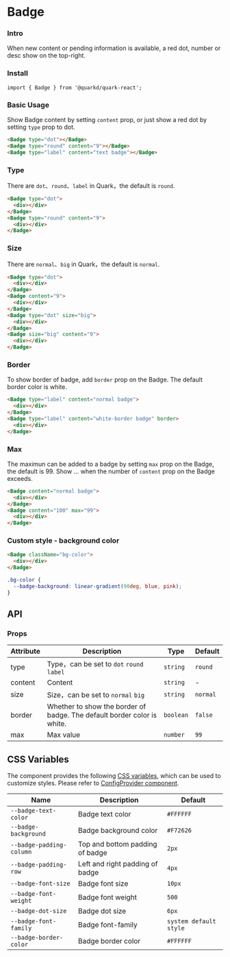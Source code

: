# Badge

### Intro

When new content or pending information is available, a red dot, number or desc show on the top-right.

### Install

```tsx
import { Badge } from '@quarkd/quark-react';
```

### Basic Usage

Show Badge content by setting `content` prop, or just show a red dot by setting `type` prop to dot.

```html
<Badge type="dot"></Badge>
<Badge type="round" content="9"></Badge>
<Badge type="label" content="text badge"></Badge>
```

### Type

There are `dot`、`round`、`label` in Quark，the default is `round`.

```html
<Badge type="dot">
  <div></div>
</Badge>
<Badge type="round" content="9">
  <div></div>
</Badge>
```

### Size

There are `normal`、`big` in Quark，the default is  `normal`.

```html
<Badge type="dot">
  <div></div>
</Badge>
<Badge content="9">
  <div></div>
</Badge>
<Badge type="dot" size="big">
  <div></div>
</Badge>
<Badge size="big" content="9">
  <div></div>
</Badge>
```

### Border

To show border of badge, add `border` prop on the Badge. The default border color is white.

```html
<Badge type="label" content="normal badge">
  <div></div>
</Badge>
<Badge type="label" content="white-border badge" border>
  <div></div>
</Badge>
```

### Max

The maximun can be added to a badge by setting `max` prop on the Badge, the default is 99. Show ... when the number of `content` prop on the Badge exceeds.

```html
<Badge content="normal badge">
  <div></div>
</Badge>
<Badge content="100" max="99">
  <div></div>
</Badge>
```

### Custom style - background color

```html
<Badge className="bg-color">
  <div></div>
</Badge>
```
```css
.bg-color {
  --badge-background: linear-gradient(90deg, blue, pink);
}
```

## API
### Props

| Attribute    | Description                               | Type   | Default         |
|--------------|-------------------------------------------|--------|-----------------|
| type         | Type，can be set to `dot` `round` `label` |  `string` |  `round`  |
| content      | Content                              |  `string` | -  |
| size         | Size，can be set to `normal` `big`   |  `string` |  `normal`  |
| border       | Whether to show the border of badge. The default border color is white.  | `boolean` |  `false`  |
| max          | Max value                            | `number` | `99`  |

## CSS Variables

The component provides the following [CSS variables](https://developer.mozilla.org/zh-CN/docs/Web/CSS/Using_CSS_custom_properties), which can be used to customize styles. Please refer to [ConfigProvider component](#/zh-CN/guide/theme).

| Name                     | Description                      | Default           |
| -------------------------| ---------------------------------| ------------------|
| `--badge-text-color`     | Badge text color                 | `#FFFFFF`         |
| `--badge-background`     | Badge background color           | `#F72626`         |
| `--badge-padding-column` | Top and bottom padding of badge  | `2px`             |
| `--badge-padding-row`    | Left and right padding of badge  | `4px`             |
| `--badge-font-size`      | Badge font size                  | `10px`            |
| `--badge-font-weight`    | Badge font weight                | `500`             |
| `--badge-dot-size`       | Badge dot size                   | `6px`             |
| `--badge-font-family`    | Badge font-family                | `system default style` |
| `--badge-border-color`   | Badge border color               | `#FFFFFF`         |
